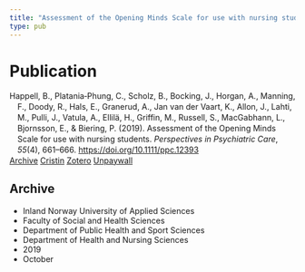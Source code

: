 ```yaml
---
title: "Assessment of the Opening Minds Scale for use with nursing students"
type: pub
---
```

<h1>Publication</h1>
<article id="csl-bib-container-LCPYTJ2T" class="csl-bib-container">
  <div class="csl-bib-body" style="line-height: 1.35; padding-left: 1em; text-indent:-1em;">
  <div class="csl-entry">Happell, B., Platania&#x2010;Phung, C., Scholz, B., Bocking, J., Horgan, A., Manning, F., Doody, R., Hals, E., Granerud, A., Jan van der Vaart, K., Allon, J., Lahti, M., Pulli, J., Vatula, A., Ellil&#xE4;, H., Griffin, M., Russell, S., MacGabhann, L., Bjornsson, E., &amp; Biering, P. (2019). Assessment of the Opening Minds Scale for use with nursing students. <i>Perspectives in Psychiatric Care</i>, <i>55</i>(4), 661&#x2013;666. <a href="https://doi.org/10.1111/ppc.12393">https://doi.org/10.1111/ppc.12393</a></div>
</div>
  <div class="csl-bib-buttons">
    <a href="#taxonomy-article-LCPYTJ2T" class="csl-bib-button">Archive</a>
    <a href="https://app.cristin.no/results/show.jsf?id=1739854" alt="Cristin URL" class="csl-bib-button">Cristin</a>
    <a href="http://zotero.org/groups/5022929/items/LCPYTJ2T" alt="Zotero URL" class="csl-bib-button">Zotero</a>
    <a href="https://doi.org/10.1111/ppc.12393" class="csl-bib-button">Unpaywall</a>
  </div>
  <div id="csl-bib-meta-container-LCPYTJ2T"></div>
</article>
<div id="csl-bib-meta-LCPYTJ2T" class="csl-bib-meta">
  <article id="taxonomy-article-LCPYTJ2T" class="taxonomy-article">
    <h1>Archive</h1>
    <ul>
      <li>Inland Norway University of Applied Sciences</li>
      <li>Faculty of Social and Health Sciences</li>
      <li>Department of Public Health and Sport Sciences</li>
      <li>Department of Health and Nursing Sciences</li>
      <li>2019</li>
      <li>October</li>
    </ul>
  </article>
</div>
